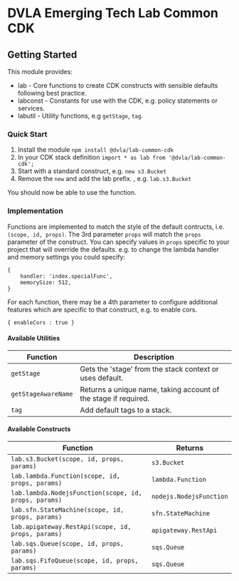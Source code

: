 # DVLA Emerging Tech Lab Common CDK

## Getting Started

This module provides:

* lab - Core functions to create CDK constructs with sensible defaults following best practice.
* labconst - Constants for use with the CDK, e.g. policy statements or services.
* labutil - Utility functions, e.g `getStage`, `tag`.

### Quick Start

1. Install the module `npm install @dvla/lab-common-cdk`
2. In your CDK stack definition `import * as lab from '@dvla/lab-common-cdk';`
3. Start with a standard construct, e.g. `new s3.Bucket`
4. Remove the `new` and add the lab prefix. , e.g. `lab.s3.Bucket`

You should now be able to use the function.

### Implementation
Functions are implemented to match the style of the default contructs, i.e.
`(scope, id, props)`.  The 3rd parameter `props` will match the `props` parameter of the construct.
You can specify values in `props` specific to your project that will override the defaults.
e.g. to change the lambda handler and memory settings you could specify:
```
{
    handler: 'index.specialFunc',
    memorySize: 512,
}
```

For each function, there may be a 4th parameter to configure additional features which are specific to that
construct, e.g. to enable cors.
```
{ enableCors : true }
```

#### Available Utilities

| Function | Description |
| --- | --- |
| `getStage` | Gets the 'stage' from the stack context or uses default. |
| `getStageAwareName` | Returns a unique name, taking account of the stage if required. |
| `tag` | Add default tags to a stack. |

#### Available Constructs

| Function | Returns
| --- | --- |
| `lab.s3.Bucket(scope, id, props, params)`| `s3.Bucket` |
| `lab.lambda.Function(scope, id, props, params)`| `lambda.Function` |
| `lab.lambda.NodejsFunction(scope, id, props, params)`| `nodejs.NodejsFunction` |
| `lab.sfn.StateMachine(scope, id, props, params)`| `sfn.StateMachine` |
| `lab.apigateway.RestApi(scope, id, props, params)`| `apigateway.RestApi` |
| `lab.sqs.Queue(scope, id, props, params)`| `sqs.Queue` |
| `lab.sqs.FifoQueue(scope, id, props, params)`| `sqs.Queue` |
